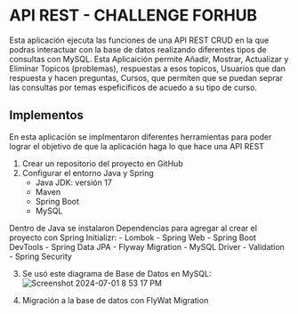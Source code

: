 <h1>API REST - CHALLENGE FORHUB</h1>

 Esta aplicación ejecuta las funciones de una API REST CRUD en la que podras interactuar con
 la base de datos realizando diferentes tipos de consultas con MySQL.
 Esta Aplicaición permite Añadir, Mostrar, Actualizar y Eliminar Topicos (problemas), respuestas
 a esos topicos, Usuarios que dan respuesta y hacen preguntas, Cursos, que permiten que se puedan
 seprar las consultas por temas espeficificos de acuedo a su tipo de curso.

 <h2>Implementos </h2>
 En esta aplicación se implmentaron diferentes herramientas para poder lograr el objetivo de que la 
 aplicación haga lo que hace una API REST

 1. Crear un repositorio del proyecto en GitHub
 2. Configurar el entorno Java y Spring
    - Java JDK: versión 17
    - Maven
    - Spring Boot
    - MySQL

  Dentro de Java se instalaron Dependencias para agregar al crear el proyecto con Spring Initializr:
    - Lombok
    - Spring Web
    - Spring Boot DevTools
    - Spring Data JPA
    - Flyway Migration
    - MySQL Driver
    - Validation
    - Spring Security

3. Se usó este diagrama de Base de Datos en MySQL:
   ![Screenshot 2024-07-01 8 53 17 PM](https://github.com/Ismael-Vasco/Challenge-ForoHub/assets/157051386/0fa7487e-74bc-407c-9cc7-bbdf2af0b74f)

4. Migración a la base de datos con FlyWat Migration
